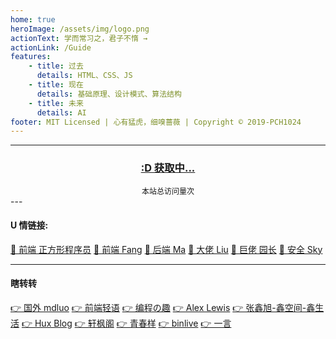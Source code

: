```yaml
---
home: true
heroImage: /assets/img/logo.png
actionText: 学而常习之，君子不惰 →
actionLink: /Guide
features:
    - title: 过去
      details: HTML、CSS、JS
    - title: 现在
      details: 基础原理、设计模式、算法结构
    - title: 未来
      details: AI
footer: MIT Licensed | 心有猛虎，细嗅蔷薇 | Copyright © 2019-PCH1024
---
```


---

<script src="https://v1.hitokoto.cn/?encode=js&select=%23hitokoto" defer></script>
<script async src="//busuanzi.ibruce.info/busuanzi/2.3/busuanzi.pure.mini.js"></script>
<!-- 一言 -->
<h3 id="hitokoto" style="text-align:center"><a href="#" id="hitokoto_text">:D 获取中...</a></h3>
<!-- 本站总访问量 -->
<center>
<span id="busuanzi_container_site_pv" style="font-size:12px">本站总访问量<span id="busuanzi_value_site_pv"></span>次</span>
</center>
---

#### U 情链接:

[👦 前端 正方形程序员](https://yaobaozai.github.io/zfxcoder/)
[👦 前端 Fang](https://klfang.cn)
[👦 后端 Ma](http://www.major818.com)
[👦 大佬 Liu](https://www.cnblogs.com/liuhaoyang/)
[👦 巨佬 园长](https://www.javaweb.org/)
[👦 安全 Sky](https://www.03sec.com/)

---

#### 瞎转转

[👉 国外 mdluo](https://mdluo.com/)
[👉 前端轻语](https://blog.flqin.com/)
[👉 编程の趣](https://www.tangshuang.net/)
[👉 Alex Lewis](https://alexinea.com/)
[👉 张鑫旭-鑫空间-鑫生活](https://www.zhangxinxu.com/)
[👉 Hux Blog](http://huangxuan.me/)
[👉 轩枫阁](http://huangxuan.me/)
[👉 青春样](https://www.qcyoung.com/)
[👉 binlive](http://www.binlive.cn/)
[👉 一言](https://hitokoto.cn/friendship)
